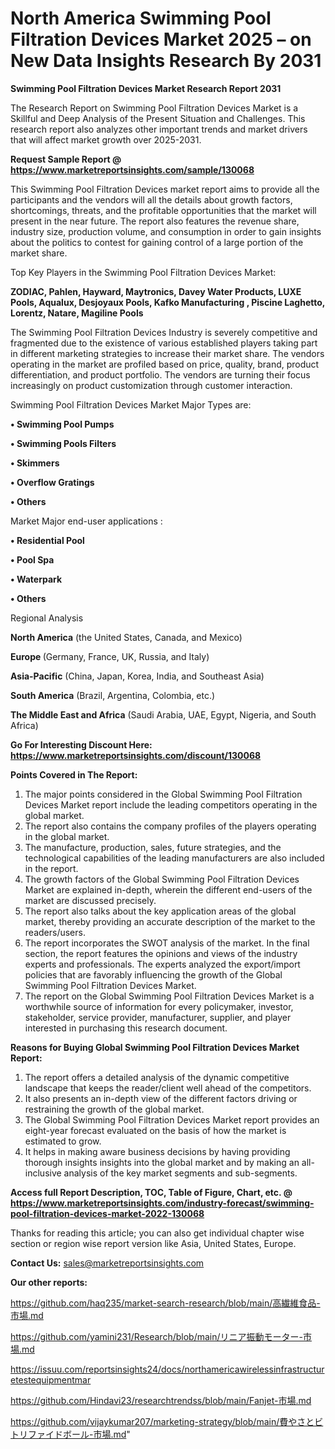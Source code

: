 # North America Swimming Pool Filtration Devices Market 2025 – on New Data Insights Research By 2031

<strong>Swimming Pool Filtration Devices Market Research Report 2031</strong>

The Research Report on Swimming Pool Filtration Devices Market is a Skillful and Deep Analysis of the Present Situation and Challenges. This research report also analyzes other important trends and market drivers that will affect market growth over 2025-2031.

<strong>Request Sample Report @ <a href=https://www.marketreportsinsights.com/sample/130068>https://www.marketreportsinsights.com/sample/130068</a></strong>

This Swimming Pool Filtration Devices market report aims to provide all the participants and the vendors will all the details about growth factors, shortcomings, threats, and the profitable opportunities that the market will present in the near future. The report also features the revenue share, industry size, production volume, and consumption in order to gain insights about the politics to contest for gaining control of a large portion of the market share.

Top Key Players in the Swimming Pool Filtration Devices Market:

<strong>ZODIAC, Pahlen, Hayward, Maytronics, Davey Water Products, LUXE Pools, Aqualux, Desjoyaux Pools, Kafko Manufacturing , Piscine Laghetto, Lorentz, Natare, Magiline Pools</strong>

The Swimming Pool Filtration Devices Industry is severely competitive and fragmented due to the existence of various established players taking part in different marketing strategies to increase their market share. The vendors operating in the market are profiled based on price, quality, brand, product differentiation, and product portfolio. The vendors are turning their focus increasingly on product customization through customer interaction.

Swimming Pool Filtration Devices Market Major Types are:

<strong>• Swimming Pool Pumps

• Swimming Pools Filters

• Skimmers

• Overflow Gratings

• Others</strong>

Market Major end-user applications :

<strong>• Residential Pool

• Pool Spa

• Waterpark

• Others</strong>

Regional Analysis

</u><strong><b>North America</b></strong> (the United States, Canada, and Mexico)

<strong><b>Europe </b></strong>(Germany, France, UK, Russia, and Italy)

<strong><b>Asia-Pacific</b></strong> (China, Japan, Korea, India, and Southeast Asia)

<strong><b>South America</b></strong> (Brazil, Argentina, Colombia, etc.)

<strong><b>The Middle East and Africa</b></strong> (Saudi Arabia, UAE, Egypt, Nigeria, and South Africa)

<strong>Go For Interesting Discount Here: <a href=https://www.marketreportsinsights.com/discount/130068>https://www.marketreportsinsights.com/discount/130068</a></strong>

<strong>Points Covered in The Report:</strong>
<ol>
  <li>The major points considered in the Global Swimming Pool Filtration Devices Market report include the leading competitors operating in the global market.</li>
  <li>The report also contains the company profiles of the players operating in the global market.</li>
  <li>The manufacture, production, sales, future strategies, and the technological capabilities of the leading manufacturers are also included in the report.</li>
  <li>The growth factors of the Global Swimming Pool Filtration Devices Market are explained in-depth, wherein the different end-users of the market are discussed precisely.</li>
  <li>The report also talks about the key application areas of the global market, thereby providing an accurate description of the market to the readers/users.</li>
  <li>The report incorporates the SWOT analysis of the market. In the final section, the report features the opinions and views of the industry experts and professionals. The experts analyzed the export/import policies that are favorably influencing the growth of the Global Swimming Pool Filtration Devices Market.</li>
  <li>The report on the Global Swimming Pool Filtration Devices Market is a worthwhile source of information for every policymaker, investor, stakeholder, service provider, manufacturer, supplier, and player interested in purchasing this research document.</li>
</ol>
<strong>Reasons for Buying Global Swimming Pool Filtration Devices Market Report:</strong>

<ol>
  <li>The report offers a detailed analysis of the dynamic competitive landscape that keeps the reader/client well ahead of the competitors.</li>
  <li>It also presents an in-depth view of the different factors driving or restraining the growth of the global market.</li>
  <li>The Global Swimming Pool Filtration Devices Market report provides an eight-year forecast evaluated on the basis of how the market is estimated to grow.</li>
  <li>It helps in making aware business decisions by having providing thorough insights insights into the global market and by making an all-inclusive analysis of the key market segments and sub-segments.</li>
</ol>
<strong>Access full Report Description, TOC, Table of Figure, Chart, etc. @ <a href=https://www.marketreportsinsights.com/industry-forecast/swimming-pool-filtration-devices-market-2022-130068>https://www.marketreportsinsights.com/industry-forecast/swimming-pool-filtration-devices-market-2022-130068</a></strong>


Thanks for reading this article; you can also get individual chapter wise section or region wise report version like Asia, United States, Europe.

<strong>Contact Us:</strong>
sales@marketreportsinsights.com

<strong>Our other reports:</strong>

<a href=https://github.com/haq235/market-search-research/blob/main/高繊維食品-市場.md>https://github.com/haq235/market-search-research/blob/main/高繊維食品-市場.md</a>

<a href=https://github.com/yamini231/Research/blob/main/リニア振動モーター-市場.md>https://github.com/yamini231/Research/blob/main/リニア振動モーター-市場.md</a>

<a href=https://issuu.com/reportsinsights24/docs/northamericawirelessinfrastructuretestequipmentmar>https://issuu.com/reportsinsights24/docs/northamericawirelessinfrastructuretestequipmentmar</a>

<a href=https://github.com/Hindavi23/researchtrendss/blob/main/Fanjet-市場.md>https://github.com/Hindavi23/researchtrendss/blob/main/Fanjet-市場.md</a>

<a href=https://github.com/vijaykumar207/marketing-strategy/blob/main/費やさとビトリファイドボール-市場.md>https://github.com/vijaykumar207/marketing-strategy/blob/main/費やさとビトリファイドボール-市場.md</a>"
